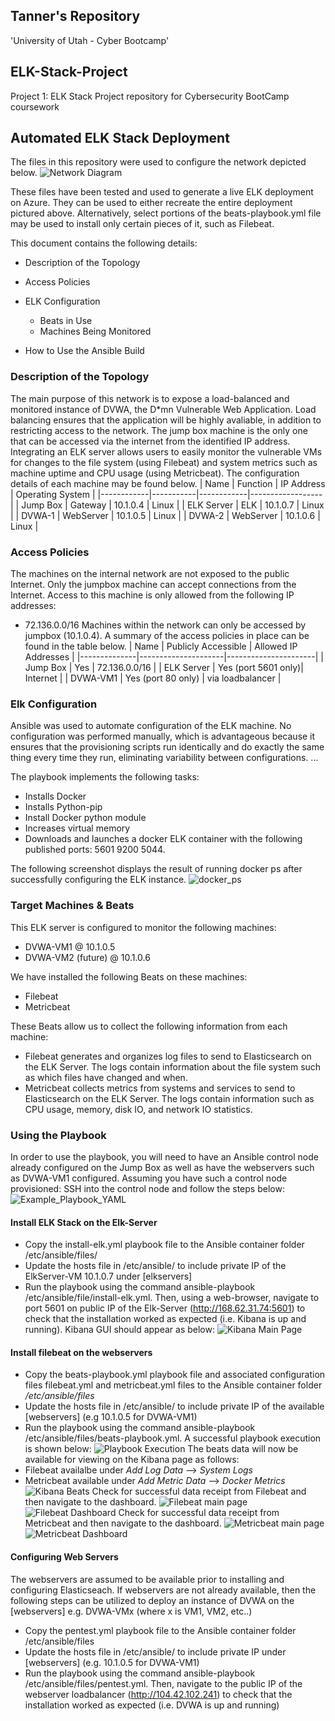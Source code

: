 ## Tanner's Repository ##
'University of Utah - Cyber Bootcamp'

## ELK-Stack-Project
Project 1: ELK Stack Project repository for Cybersecurity BootCamp coursework

## Automated ELK Stack Deployment
The files in this repository were used to configure the network depicted below.
![Network Diagram](https://github.com/Tbrownwork/Tanners-Repository/blob/main/Diagram/network_diagram.png)

These files have been tested and used to generate a live ELK deployment on Azure. They can be used to either recreate the entire deployment pictured above. Alternatively, select portions of the beats-playbook.yml file may be used to install only certain pieces of it, such as Filebeat.

This document contains the following details:
- Description of the Topology
- Access Policies
- ELK Configuration
  - Beats in Use
  - Machines Being Monitored
  
- How to Use the Ansible Build

### Description of the Topology

The main purpose of this network is to expose a load-balanced and monitored instance of DVWA, the D*mn Vulnerable Web Application.
Load balancing ensures that the application will be highly avaliable, in addition to restricting access to the network.  The jump box machine is the only one that can be accessed via the internet from the identified IP address.
Integrating an ELK server allows users to easily monitor the vulnerable VMs for changes to the file system (using Filebeat) and system metrics such as machine uptime and CPU usage (using Metricbeat).
The configuration details of each machine may be found below.
| Name       | Function  | IP Address | Operating System |
|------------|-----------|------------|------------------|
| Jump Box   | Gateway   | 10.1.0.4   | Linux            |
| ELK Server | ELK       | 10.1.0.7   | Linux            |
| DVWA-1     | WebServer | 10.1.0.5   | Linux            |
| DVWA-2     | WebServer | 10.1.0.6   | Linux            |

### Access Policies
The machines on the internal network are not exposed to the public Internet. 
Only the jumpbox machine can accept connections from the Internet. Access to this machine is only allowed from the following IP addresses:
- 72.136.0.0/16
Machines within the network can only be accessed by jumpbox (10.1.0.4).
A summary of the access policies in place can be found in the table below.
| Name         | Publicly Accessible | Allowed IP Addresses |
|--------------|---------------------|----------------------|
| Jump Box     | Yes                 | 72.136.0.0/16        |
| ELK Server   | Yes (port 5601 only)| Internet             |
|  DVWA-VM1    | Yes (port 80 only)  | via loadbalancer     |

### Elk Configuration

Ansible was used to automate configuration of the ELK machine. No configuration was performed manually, which is advantageous because it ensures that the provisioning scripts run identically and do exactly the same thing every time they run, eliminating variability between configurations. ...

The playbook implements the following tasks:
- Installs Docker
- Installs Python-pip
- Install Docker python module
- Increases virtual memory
- Downloads and launches a docker ELK container with the following published ports: 5601 9200 5044.

The following screenshot displays the result of running docker ps after successfully configuring the ELK instance.
![docker_ps](https://github.com/Tbrownwork/Tanners-Repository/blob/main/Diagram/docker_ps.png)

### Target Machines & Beats
This ELK server is configured to monitor the following machines:
- DVWA-VM1 @ 10.1.0.5
- DVWA-VM2 (future) @ 10.1.0.6

We have installed the following Beats on these machines:
- Filebeat
- Metricbeat

These Beats allow us to collect the following information from each machine:
- Filebeat generates and organizes log files to send to Elasticsearch on the ELK Server. The logs contain information about the file system such as which files have changed and when.
- Metricbeat collects metrics from systems and services to send to Elasticsearch on the ELK Server. The logs contain information such as CPU usage, memory, disk IO, and network IO statistics.

### Using the Playbook
In order to use the playbook, you will need to have an Ansible control node already configured on the Jump Box as well as have the webservers such as DVWA-VM1 configured. Assuming you have such a control node provisioned:
SSH into the control node and follow the steps below:
![Example_Playbook_YAML](https://github.com/Tbrownwork/Tanners-Repository/blob/main/Ansible/install-elk.yml)

#### Install ELK Stack on the Elk-Server
- Copy the install-elk.yml playbook file to the Ansible container folder /etc/ansible/files/
- Update the hosts file in /etc/ansible/ to include private IP of the ElkServer-VM 10.1.0.7 under [elkservers]
- Run the playbook using the command ansible-playbook /etc/ansible/file/install-elk.yml.  Then, using a web-browser, navigate to port 5601 on public IP of the Elk-Server (http://168.62.31.74:5601) to check that the installation worked as expected (i.e. Kibana is up and running). Kibana GUI should appear as below:
![Kibana Main Page](https://github.com/Tbrownwork/Tanners-Repository/blob/main/Diagram/kibana_main.png)

#### Install filebeat on the webservers
- Copy the beats-playbook.yml playbook file and associated configuration files filebeat.yml and metricbeat.yml files to the Ansible container folder _/etc/ansible/files_
- Update the hosts file in /etc/ansible/ to include private IP of the available [webservers] (e.g 10.1.0.5 for DVWA-VM1)
- Run the playbook using the command ansible-playbook /etc/ansible/files/beats-playbook.yml. A successful playbook execution is shown below:
![Playbook Execution](https://github.com/Tbrownwork/Tanners-Repository/blob/main/Diagram/filebeat_playbook_run.png)
The beats data will now be available for viewing on the Kibana page as follows:
- Filebeat availalbe under *Add Log Data* --> *System Logs*
- Metricbeat available under *Add Metric Data* --> *Docker Metrics*
![Kibana Beats](https://github.com/Tbrownwork/Tanners-Repository/blob/main/Diagram/kibana_beats.png)
Check for successful data receipt from Filebeat and then navigate to the dashboard.
![Filebeat main page](https://github.com/Tbrownwork/Tanners-Repository/blob/main/Diagram/filebeat_main.png)
![Filebeat Dashboard](https://github.com/Tbrownwork/Tanners-Repository/blob/main/Diagram/filebeat_dashboard.png)
Check for successful data receipt from Metricbeat and then navigate to the dashboard.
![Metricbeat main page](https://github.com/Tbrownwork/Tanners-Repository/blob/main/Diagram/metricbeat_main.png)
![Metricbeat Dashboard](https://github.com/Tbrownwork/Tanners-Repository/blob/main/Diagram/metricbeat_dashboard.png)
#### Configuring Web Servers
The webservers are assumed to be available prior to installing and configuring Elasticseach.  If webservers are not already available, then the following steps can be utilized to deploy an instance of DVWA on the [webservers] e.g. DVWA-VMx (where x is VM1, VM2, etc..)
- Copy the pentest.yml playbook file to the Ansible container folder /etc/ansible/files
- Update the hosts file in /etc/ansible/ to include private IP under [webservers] (e.g. 10.1.0.5 for DVWA-VM1)
- Run the playbook using the command ansible-playbook /etc/ansible/files/pentest.yml.  Then, navigate to the public IP of the webserver loadbalancer (http://104.42.102.241) to check that the installation worked as expected (i.e. DVWA is up and running)
